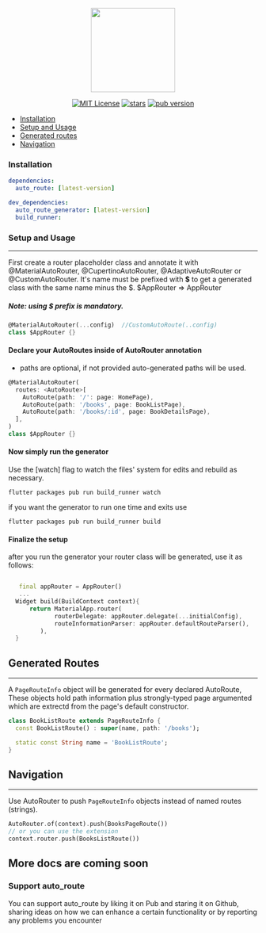 
<p align="center">
<img  src="https://raw.githubusercontent.com/Milad-Akarie/auto_route_library/nav2.0_support/art/auto_route_logo.svg" height="170">
</p>

<p align="center">
<a href="https://img.shields.io/badge/License-MIT-green"><img src="https://img.shields.io/badge/License-MIT-green" alt="MIT License"></a>
<a href="https://github.com/Milad-Akarie/auto_route_library/stargazers"><img src="https://img.shields.io/github/stars/Milad-Akarie/auto_route_library?style=flat&logo=github&colorB=green&label=stars" alt="stars"></a>  
<a href="https://pub.dev/packages/auto_route/versions/1.0.0-beta.3"><img src="https://img.shields.io/badge/pub-1.0.0.beta.3-orange" alt="pub version"></a>
</p>

- [Installation](#installation)
- [Setup and Usage](#setup-and-usage)
- [Generated routes](#generated-routes)
- [Navigation](#navigation)

### Installation

```yaml
dependencies:
  auto_route: [latest-version]

dev_dependencies:
  auto_route_generator: [latest-version]
  build_runner:
```

### Setup and Usage

---

First create a router placeholder class and annotate it with @MaterialAutoRouter, @CupertinoAutoRouter, @AdaptiveAutoRouter or @CustomAutoRouter.
It's name must be prefixed with **\$** to get a generated class with the same name minus the $.
$AppRouter => AppRouter

##### Note: using \$ prefix is mandatory.

```dart
@MaterialAutoRouter(...config)  //CustomAutoRoute(..config)
class $AppRouter {}
```

#### Declare your AutoRoutes inside of AutoRouter annotation
* paths are optional, if not provided auto-generated paths will be used.
```dart
@MaterialAutoRouter(
  routes: <AutoRoute>[
    AutoRoute(path: '/': page: HomePage),
    AutoRoute(path: '/books', page: BookListPage),
    AutoRoute(path: '/books/:id', page: BookDetailsPage),
  ],
)
class $AppRouter {}
```

#### Now simply run the generator

Use the [watch] flag to watch the files' system for edits and rebuild as necessary.

```terminal
flutter packages pub run build_runner watch
```

if you want the generator to run one time and exits use

```terminal
flutter packages pub run build_runner build
```

#### Finalize the setup

after you run the generator your router class will be generated, use it as follows:
```dart

   final appRouter = AppRouter()
   ...
  Widget build(BuildContext context){
      return MaterialApp.router(
             routerDelegate: appRouter.delegate(...initialConfig),
             routeInformationParser: appRouter.defaultRouteParser(),
         ),
  }
```
## Generated Routes
---
 A `PageRouteInfo` object will be generated for every declared AutoRoute, These objects hold path information plus strongly-typed page argumented which are extrectd from the page's default constructor.
```dart
class BookListRoute extends PageRouteInfo {
  const BookListRoute() : super(name, path: '/books');

  static const String name = 'BookListRoute';
}
```


## Navigation
---
Use AutoRouter to push `PageRouteInfo` objects instead of named routes (strings).
```dart
AutoRouter.of(context).push(BooksPageRoute())
// or you can use the extension
context.router.push(BooksListRoute())
```

## More docs are coming soon

### Support auto_route
You can support auto_route by liking it on Pub and staring it on Github, sharing ideas on how we can enhance a certain functionality or by reporting any problems you encounter
